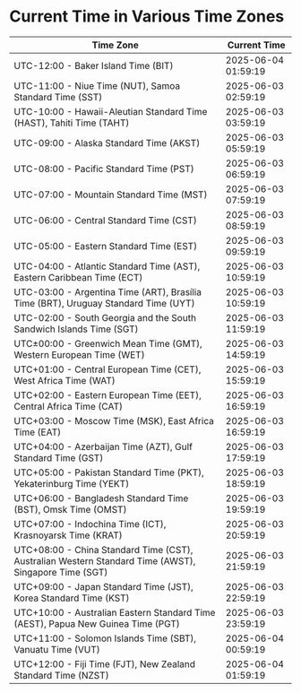 # Current Time in Various Time Zones

| Time Zone | Current Time |
|-----------|--------------|
| UTC-12:00 - Baker Island Time (BIT) | 2025-06-04 01:59:19 |
| UTC-11:00 - Niue Time (NUT), Samoa Standard Time (SST) | 2025-06-03 02:59:19 |
| UTC-10:00 - Hawaii-Aleutian Standard Time (HAST), Tahiti Time (TAHT) | 2025-06-03 03:59:19 |
| UTC-09:00 - Alaska Standard Time (AKST) | 2025-06-03 05:59:19 |
| UTC-08:00 - Pacific Standard Time (PST) | 2025-06-03 06:59:19 |
| UTC-07:00 - Mountain Standard Time (MST) | 2025-06-03 07:59:19 |
| UTC-06:00 - Central Standard Time (CST) | 2025-06-03 08:59:19 |
| UTC-05:00 - Eastern Standard Time (EST) | 2025-06-03 09:59:19 |
| UTC-04:00 - Atlantic Standard Time (AST), Eastern Caribbean Time (ECT) | 2025-06-03 10:59:19 |
| UTC-03:00 - Argentina Time (ART), Brasília Time (BRT), Uruguay Standard Time (UYT) | 2025-06-03 10:59:19 |
| UTC-02:00 - South Georgia and the South Sandwich Islands Time (SGT) | 2025-06-03 11:59:19 |
| UTC±00:00 - Greenwich Mean Time (GMT), Western European Time (WET) | 2025-06-03 14:59:19 |
| UTC+01:00 - Central European Time (CET), West Africa Time (WAT) | 2025-06-03 15:59:19 |
| UTC+02:00 - Eastern European Time (EET), Central Africa Time (CAT) | 2025-06-03 16:59:19 |
| UTC+03:00 - Moscow Time (MSK), East Africa Time (EAT) | 2025-06-03 16:59:19 |
| UTC+04:00 - Azerbaijan Time (AZT), Gulf Standard Time (GST) | 2025-06-03 17:59:19 |
| UTC+05:00 - Pakistan Standard Time (PKT), Yekaterinburg Time (YEKT) | 2025-06-03 18:59:19 |
| UTC+06:00 - Bangladesh Standard Time (BST), Omsk Time (OMST) | 2025-06-03 19:59:19 |
| UTC+07:00 - Indochina Time (ICT), Krasnoyarsk Time (KRAT) | 2025-06-03 20:59:19 |
| UTC+08:00 - China Standard Time (CST), Australian Western Standard Time (AWST), Singapore Time (SGT) | 2025-06-03 21:59:19 |
| UTC+09:00 - Japan Standard Time (JST), Korea Standard Time (KST) | 2025-06-03 22:59:19 |
| UTC+10:00 - Australian Eastern Standard Time (AEST), Papua New Guinea Time (PGT) | 2025-06-03 23:59:19 |
| UTC+11:00 - Solomon Islands Time (SBT), Vanuatu Time (VUT) | 2025-06-04 00:59:19 |
| UTC+12:00 - Fiji Time (FJT), New Zealand Standard Time (NZST) | 2025-06-04 01:59:19 |
